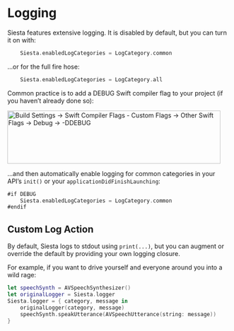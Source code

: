 # Logging

Siesta features extensive logging. It is disabled by default, but you can turn it on with:

```swift
    Siesta.enabledLogCategories = LogCategory.common
```

…or for the full fire hose:

```swift
    Siesta.enabledLogCategories = LogCategory.all
```

Common practice is to add a DEBUG Swift compiler flag to your project (if you haven’t already done so):

<img alt="Build Settings → Swift Compiler Flags - Custom Flags → Other Swift Flags → Debug → -DDEBUG" src="/siesta/guide/images/debug-flag@2x.png" width="482" height="120">

…and then automatically enable logging for common categories in your API’s `init()` or your `applicationDidFinishLaunching`:

```swift
#if DEBUG
    Siesta.enabledLogCategories = LogCategory.common
#endif
```

## Custom Log Action

By default, Siesta logs to stdout using `print(...)`, but you can augment or override the default by providing your own logging closure.

For example, if you want to drive yourself and everyone around you into a wild rage:

```swift
let speechSynth = AVSpeechSynthesizer()
let originalLogger = Siesta.logger
Siesta.logger = { category, message in
    originalLogger(category, message)
    speechSynth.speakUtterance(AVSpeechUtterance(string: message))
}
```
